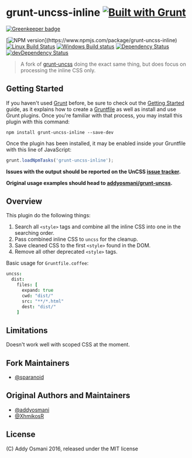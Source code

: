 # grunt-uncss-inline [![Built with Grunt](https://cdn.gruntjs.com/builtwith.png)](http://gruntjs.com/)

[![Greenkeeper badge](https://badges.greenkeeper.io/sparanoid/grunt-uncss-inline.svg)](https://greenkeeper.io/)

[![NPM version](https://img.shields.io/npm/v/grunt-uncss-inline.svg?)](https://www.npmjs.com/package/grunt-uncss-inline)
[![Linux Build Status](https://img.shields.io/travis/sparanoid/grunt-uncss-inline/master.svg?label=Linux%20build)](https://travis-ci.org/sparanoid/grunt-uncss-inline)
[![Windows Build status](https://img.shields.io/appveyor/ci/sparanoid/grunt-uncss-inline/master.svg?label=Windows%20build)](https://ci.appveyor.com/project/sparanoid/grunt-uncss-inline/branch/master)
[![Dependency Status](https://img.shields.io/david/sparanoid/grunt-uncss-inline.svg)](https://david-dm.org/sparanoid/grunt-uncss-inline)
[![devDependency Status](https://img.shields.io/david/dev/sparanoid/grunt-uncss-inline.svg)](https://david-dm.org/sparanoid/grunt-uncss-inline#info=devDependencies)

> A fork of [grunt-uncss](https://github.com/addyosmani/grunt-uncss) doing the exact same thing, but does focus on processing the inline CSS only.

## Getting Started

If you haven't used [Grunt](http://gruntjs.com/) before, be sure to check out the
[Getting Started](http://gruntjs.com/getting-started) guide, as it explains how to create
a [Gruntfile](http://gruntjs.com/sample-gruntfile) as well as install and use Grunt plugins.
Once you're familiar with that process, you may install this plugin with this command:

```shell
npm install grunt-uncss-inline --save-dev
```

Once the plugin has been installed, it may be enabled inside your Gruntfile with this line of JavaScript:

```js
grunt.loadNpmTasks('grunt-uncss-inline');
```

**Issues with the output should be reported on the UnCSS [issue tracker](https://github.com/giakki/uncss/issues).**

**Original usage examples should head to [addyosmani/grunt-uncss](https://github.com/addyosmani/grunt-uncss).**

## Overview

This plugin do the following things:

1. Search all `<style>` tags and combine all the inline CSS into one in the searching order.
2. Pass combined inline CSS to `uncss` for the cleanup.
3. Save cleaned CSS to the first `<style>` found in the DOM.
4. Remove all other deprecated `<style>` tags.

Basic usage for `Gruntfile.coffee`:

```coffee
uncss:
  dist:
    files: [
      expand: true
      cwd: "dist/"
      src: "**/*.html"
      dest: "dist/"
    ]
```

## Limitations

Doesn't work well with scoped CSS at the moment.

## Fork Maintainers

- [@sparanoid](http://github.com/sparanoid)

## Original Authors and Maintainers

- [@addyosmani](https://github.com/addyosmani)
- [@XhmikosR](https://github.com/XhmikosR)

## License

(C) Addy Osmani 2016, released under the MIT license
